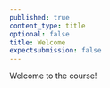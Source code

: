 ```yaml
---
published: true
content_type: title
optional: false
title: Welcome
expectsubmission: false
---
```


Welcome to the course!
